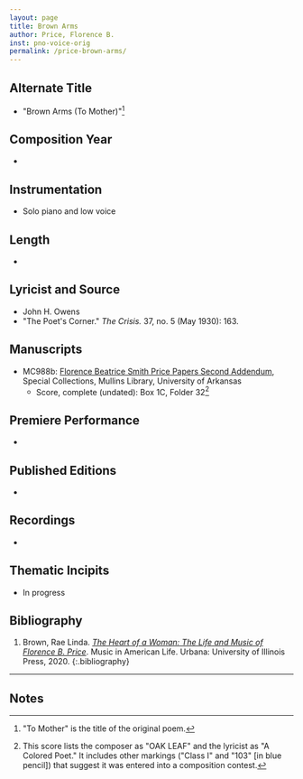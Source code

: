```yaml
---
layout: page
title: Brown Arms
author: Price, Florence B.
inst: pno-voice-orig
permalink: /price-brown-arms/
---
```


## Alternate Title
- "Brown Arms (To Mother)"[^fn1]

## Composition Year
- 

## Instrumentation
- Solo piano and low voice 

## Length
- 

## Lyricist and Source
- John H. Owens
- "The Poet's Corner." *The Crisis.* 37, no. 5 (May 1930): 163.

## Manuscripts
- MC988b: <a href="https://uark.as.atlas-sys.com/repositories/2/resources/696/" target="_blank">Florence Beatrice Smith Price Papers Second Addendum</a>, Special Collections, Mullins Library, University of Arkansas
    * Score, complete (undated): Box 1C, Folder 32[^fn2]

## Premiere Performance
- 

## Published Editions
- 

## Recordings
- 

## Thematic Incipits
- In progress

## Bibliography
1. Brown, Rae Linda. <a href="https://www.worldcat.org/title/1122800180" target="_blank">*The Heart of a Woman: The Life and Music of Florence B. Price*</a>. Music in American Life. Urbana: University of Illinois Press, 2020.
{:.bibliography}

---

## Notes
[^fn1]: "To Mother" is the title of the original poem.
[^fn2]: This score lists the composer as "OAK LEAF" and the lyricist as "A Colored Poet." It includes other markings ("Class I" and "103" [in blue pencil]) that suggest it was entered into a composition contest. 